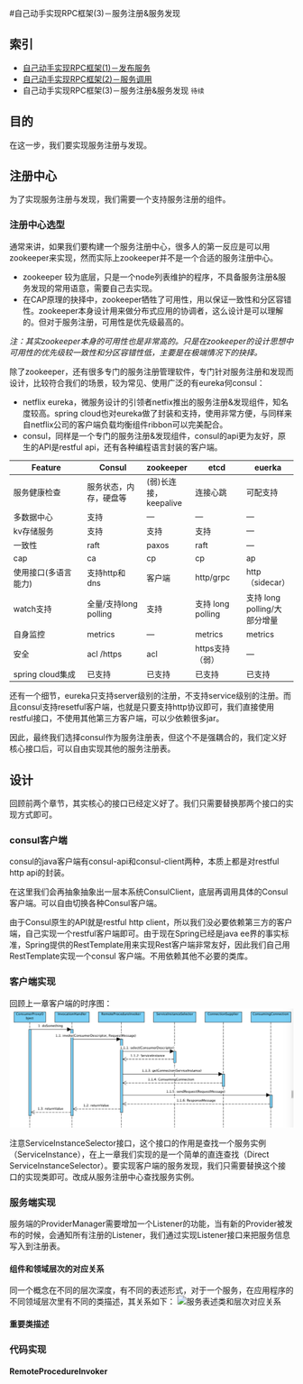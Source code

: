 #自己动手实现RPC框架(3)－服务注册&服务发现
## 索引

* [自己动手实现RPC框架(1)－发布服务](https://www.atatech.org/articles/89606)
* [自己动手实现RPC框架(2)－服务调用](https://www.atatech.org/articles/89904)
* 自己动手实现RPC框架(3)－服务注册&服务发现 `待续`

## 目的
在这一步，我们要实现服务注册与发现。

## 注册中心
为了实现服务注册与发现，我们需要一个支持服务注册的组件。

### 注册中心选型
通常来讲，如果我们要构建一个服务注册中心，很多人的第一反应是可以用zookeeper来实现，然而实际上zookeeper并不是一个合适的服务注册中心。

* zookeeper 较为底层，只是一个node列表维护的程序，不具备服务注册&服务发现的常用语意，需要自己去实现。
* 在CAP原理的抉择中，zookeeper牺牲了可用性，用以保证一致性和分区容错性。zookeeper本身设计用来做分布式应用的协调者，这么设计是可以理解的。但对于服务注册，可用性是优先级最高的。

*注：其实zookeeper本身的可用性也是非常高的。只是在zookeeper的设计思想中可用性的优先级较一致性和分区容错性低，主要是在极端情况下的抉择。*

除了zookeeper，还有很多专门的服务注册管理软件，专门针对服务注册和发现而设计，比较符合我们的场景，较为常见、使用广泛的有eureka何consul：

* netflix eureka，微服务设计的引领者netfix推出的服务注册&发现组件，知名度较高。spring cloud也对eureka做了封装和支持，使用非常方便，与同样来自netflix公司的客户端负载均衡组件ribbon可以完美配合。
* consul，同样是一个专门的服务注册&发现组件，consul的api更为友好，原生的API是restful api，还有各种编程语言封装的客户端。


<table>
    <thead>
        <tr>
            <th width="26%">Feature</th>
            <th width="21%">Consul</th>
            <th width="17%">zookeeper</th>
            <th width="18%">etcd</th>
            <th width="18%">euerka</th></tr>
    </thead>
    <tbody>
        <tr>
            <td>服务健康检查</td>
            <td>服务状态，内存，硬盘等</td>
            <td>(弱)长连接，keepalive</td>
            <td>连接心跳</td>
            <td>可配支持</td></tr>
        <tr>
            <td>多数据中心</td>
            <td>支持</td>
            <td>—</td>
            <td>—</td>
            <td>—</td></tr>
        <tr>
            <td>kv存储服务</td>
            <td>支持</td>
            <td>支持</td>
            <td>支持</td>
            <td>—</td></tr>
        <tr>
            <td>一致性</td>
            <td>raft</td>
            <td>paxos</td>
            <td>raft</td>
            <td>—</td></tr>
        <tr>
            <td>cap</td>
            <td>ca</td>
            <td>cp</td>
            <td>cp</td>
            <td>ap</td></tr>
        <tr>
            <td>使用接口(多语言能力)</td>
            <td>支持http和dns</td>
            <td>客户端</td>
            <td>http/grpc</td>
            <td>http（sidecar）</td></tr>
        <tr>
            <td>watch支持</td>
            <td>全量/支持long polling</td>
            <td>支持</td>
            <td>支持 long polling</td>
            <td>支持 long polling/大部分增量</td></tr>
        <tr>
            <td>自身监控</td>
            <td>metrics</td>
            <td>—</td>
            <td>metrics</td>
            <td>metrics</td></tr>
        <tr>
            <td>安全</td>
            <td>acl /https</td>
            <td>acl</td>
            <td>https支持（弱）</td>
            <td>—</td></tr>
        <tr>
            <td>spring cloud集成</td>
            <td>已支持</td>
            <td>已支持</td>
            <td>已支持</td>
            <td>已支持</td></tr>
    </tbody>
</table>

还有一个细节，eureka只支持server级别的注册，不支持service级别的注册。而且consul支持resetful客户端，也就是只要支持http协议即可，我们直接使用restful接口，不使用其他第三方客户端，可以少依赖很多jar。

因此，最终我们选择consul作为服务注册表，但这个不是强耦合的，我们定义好核心接口后，可以自由实现其他的服务注册表。

## 设计

回顾前两个章节，其实核心的接口已经定义好了。我们只需要替换那两个接口的实现方式即可。

### consul客户端
consul的java客户端有consul-api和consul-client两种，本质上都是对restful http api的封装。

在这里我们会再抽象抽象出一层本系统ConsulClient，底层再调用具体的Consul客户端。可以自由切换各种Consul客户端。

由于Consul原生的API就是restful http client，所以我们没必要依赖第三方的客户端，自己实现一个restful客户端即可。由于现在Spring已经是java ee界的事实标准，Spring提供的RestTemplate用来实现Rest客户端非常友好，因此我们自己用RestTemplate实现一个consul 客户端。不用依赖其他不必要的类库。

### 客户端实现
回顾上一章客户端的时序图：<br/>
![客户端时序图](images/simple-client-seq.png)

注意ServiceInstanceSelector接口，这个接口的作用是查找一个服务实例（ServiceInstance），在上一章我们实现的是一个简单的直连查找（Direct ServiceInstanceSelector）。要实现客户端的服务发现，我们只需要替换这个接口的实现类即可。改成从服务注册中心查找服务实例。

### 服务端实现
服务端的ProviderManager需要增加一个Listener的功能，当有新的Provider被发布的时候，会通知所有注册的Listener，我们通过实现Listener接口来把服务信息写入到注册表。



#### 组件和领域层次的对应关系
同一个概念在不同的层次深度，有不同的表述形式，对于一个服务，在应用程序的不同领域层次里有不同的类描述，其关系如下：
![服务表述类和层次对应关系](https://raw.githubusercontent.com/destinyshine/storks-rpc/master/docs/images/compoent-cs-overview-layer.png)

#### 重要类描述


### 代码实现

#### RemoteProcedureInvoker



 